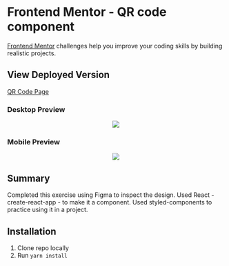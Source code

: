 # Frontend Mentor - QR code component

[Frontend Mentor](https://www.frontendmentor.io) challenges help you improve your coding skills by building realistic projects.

## View Deployed Version

[QR Code Page](https://nicorithner.github.io/qr-code-fem-challenge-solution/)

### Desktop Preview

<div align='center'>
  <img src='./public/desktop-design-kopi.jpg' />
</div>

### Mobile Preview

<div align='center'>
  <img src='./public/mobile-design-kopi.jpg' />
</div>

## Summary

Completed this exercise using Figma to inspect the design. Used React - create-react-app - to make it a component. Used styled-components to practice using it in a project.

## Installation

1. Clone repo locally
1. Run `yarn install`
